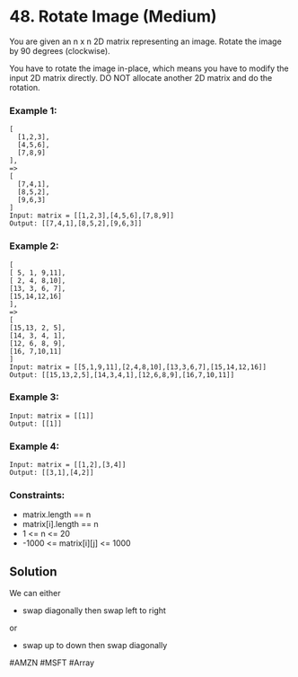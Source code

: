 # 48. Rotate Image (Medium)

You are given an n x n 2D matrix representing an image. Rotate the image by 90 degrees (clockwise).

You have to rotate the image in-place, which means you have to modify the input 2D matrix directly. DO NOT allocate another 2D matrix and do the rotation.

### Example 1:

```
[
  [1,2,3],
  [4,5,6],
  [7,8,9]
],
=>
[
  [7,4,1],
  [8,5,2],
  [9,6,3]
]
Input: matrix = [[1,2,3],[4,5,6],[7,8,9]]
Output: [[7,4,1],[8,5,2],[9,6,3]]
```

### Example 2:

```
[
[ 5, 1, 9,11],
[ 2, 4, 8,10],
[13, 3, 6, 7],
[15,14,12,16]
],
=>
[
[15,13, 2, 5],
[14, 3, 4, 1],
[12, 6, 8, 9],
[16, 7,10,11]
]
Input: matrix = [[5,1,9,11],[2,4,8,10],[13,3,6,7],[15,14,12,16]]
Output: [[15,13,2,5],[14,3,4,1],[12,6,8,9],[16,7,10,11]]
```

### Example 3:

```
Input: matrix = [[1]]
Output: [[1]]
```

### Example 4:

```
Input: matrix = [[1,2],[3,4]]
Output: [[3,1],[4,2]]
```

### Constraints:

- matrix.length == n
- matrix[i].length == n
- 1 <= n <= 20
- -1000 <= matrix[i][j] <= 1000

## Solution

We can either

- swap diagonally then swap left to right

or

- swap up to down then swap diagonally

#AMZN #MSFT
#Array
